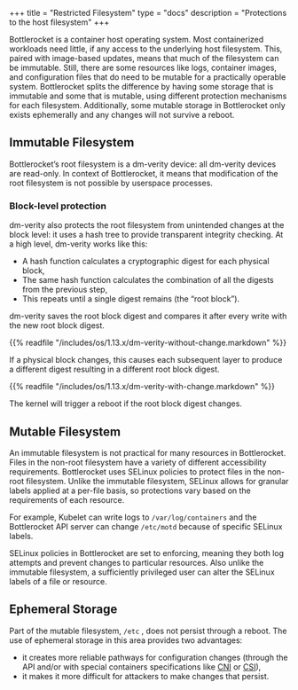 +++
title = "Restricted Filesystem"
type = "docs"
description = "Protections to the host filesystem" 
+++

Bottlerocket is a container host operating system.
Most containerized workloads need little, if any access to the underlying host filesystem.
This, paired with image-based updates, means that much of the filesystem can be immutable.
Still, there are some resources like logs, container images, and configuration files that do need to be mutable for a practically operable system.
Bottlerocket splits the difference by having some storage that is immutable and some that is mutable, using different protection mechanisms for each filesystem.
Additionally, some mutable storage in Bottlerocket only exists ephemerally and any changes will not survive a reboot.

## Immutable Filesystem

Bottlerocket’s root filesystem is a dm-verity device: all dm-verity devices are read-only.
In context of Bottlerocket, it means that modification of the root filesystem is not possible by userspace processes.

### Block-level protection

dm-verity also protects the root filesystem from unintended changes at the block level: it uses a hash tree to provide transparent integrity checking.
At a high level, dm-verity works like this:

* A hash function calculates a cryptographic digest for each physical block,
* The same hash function calculates the combination of all the digests from the previous step,
* This repeats until a single digest remains (the “root block”).

dm-verity saves the root block digest and compares it after every write with the new root block digest.

{{% readfile "/includes/os/1.13.x/dm-verity-without-change.markdown" %}}

If a physical block changes, this causes each subsequent layer to produce a different digest resulting in a different root block digest.

{{% readfile "/includes/os/1.13.x/dm-verity-with-change.markdown" %}}

The kernel will trigger a reboot if the root block digest changes.

## Mutable Filesystem

An immutable filesystem is not practical for many resources in Bottlerocket.
Files in the non-root filesystem have a variety of different accessibility requirements.
Bottlerocket uses SELinux policies to protect files in the non-root filesystem.
Unlike the immutable filesystem, SELinux allows for granular labels applied at a per-file basis, so protections vary based on the requirements of each resource.

For example, Kubelet can write logs to  `/var/log/containers`  and the Bottlerocket API server can change `/etc/motd` because of specific SELinux labels.

SELinux policies in Bottlerocket are set to enforcing, meaning they both log attempts and prevent changes to particular resources.
Also unlike the immutable filesystem, a sufficiently privileged user can alter the SELinux labels of a file or resource.

## Ephemeral Storage

Part of the mutable filesystem, `/etc` , does not persist through a reboot.
The use of ephemeral storage in this area provides  two advantages:

* it creates more reliable pathways for configuration changes (through the API and/or with special containers specifications like [CNI](https://github.com/containernetworking/cni) or [CSI](https://github.com/container-storage-interface/spec)),
* it makes it more difficult for attackers to make changes that persist.
